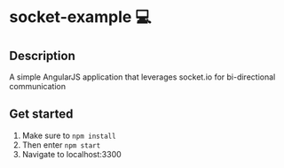 # socket-example :computer:

## Description
A simple AngularJS application that leverages socket.io for bi-directional communication

## Get started

1. Make sure to `npm install`
2. Then enter `npm start`
3. Navigate to localhost:3300

